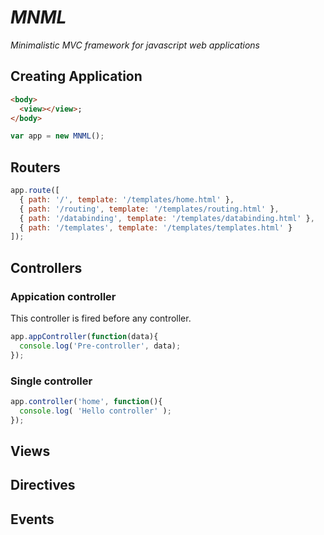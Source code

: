 # _MNML_

_Minimalistic MVC framework for javascript web applications_

## Creating Application
```html
<body>
  <view></view>;
</body>
```

```javascript
var app = new MNML();
```

## Routers
```javascript
app.route([
  { path: '/', template: '/templates/home.html' },
  { path: '/routing', template: '/templates/routing.html' },
  { path: '/databinding', template: '/templates/databinding.html' },
  { path: '/templates', template: '/templates/templates.html' }
]);
```

## Controllers

### Appication controller
This controller is fired before any controller.

```javascript
app.appController(function(data){
  console.log('Pre-controller', data);
});
```

### Single controller
```javascript
app.controller('home', function(){
  console.log( 'Hello controller' );
});
```

## Views

## Directives

## Events